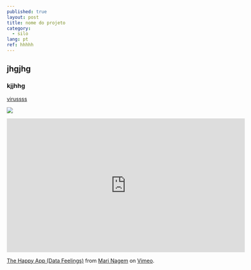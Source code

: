 ```yaml
---
published: true
layout: post
title: nome do projeto
category:
  - silo
lang: pt
ref: hhhhh
---
```

## jhgjhg

### kjjhhg


[virussss](virus19.ml)

![]({{site.baseurl}}/media/images/EN12.jpg)


<iframe src="https://player.vimeo.com/video/272234427" width="640" height="360" frameborder="0" allow="autoplay; fullscreen" allowfullscreen></iframe>
<p><a href="https://vimeo.com/272234427">The Happy App (Data Feelings)</a> from <a href="https://vimeo.com/marinagem">Mari Nagem</a> on <a href="https://vimeo.com">Vimeo</a>.</p>
